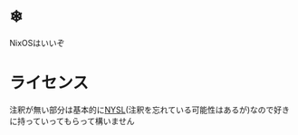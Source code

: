 # ❄
NixOSはいいぞ

# ライセンス
注釈が無い部分は基本的に[NYSL](http://www.kmonos.net/nysl/)(注釈を忘れている可能性はあるが)なので好きに持っていってもらって構いません
